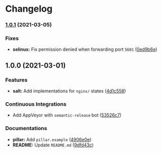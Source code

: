 # Changelog

### [1.0.1](https://github.com/extra2000/nginx-formula/compare/v1.0.0...v1.0.1) (2021-03-05)


### Fixes

* **selinux:** Fix permission denied when forwarding port `5601` ([0ed9b6e](https://github.com/extra2000/nginx-formula/commit/0ed9b6eafe232e794aa66b266ee01ca16c5647f3))

## 1.0.0 (2021-03-01)


### Features

* **salt:** Add implementations for `nginx/` states ([4d1c558](https://github.com/extra2000/nginx-formula/commit/4d1c558b96900411a9b3c50e09baa92ae5497a4c))


### Continuous Integrations

* Add AppVeyor with `semantic-release` bot ([53526c7](https://github.com/extra2000/nginx-formula/commit/53526c754a0480fdf8ffa42fdd0350b90d50f89f))


### Documentations

* **pillar:** Add `pillar.example` ([4906e0e](https://github.com/extra2000/nginx-formula/commit/4906e0ee89a1147e30ed4f3ca831934aa25344c4))
* **README:** Update `README.md` ([9dfd43c](https://github.com/extra2000/nginx-formula/commit/9dfd43cb4aa83bf82f172c8859173e3b17fc9c6f))
